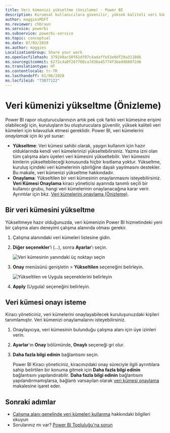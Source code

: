 ```yaml
---
title: Veri kümenizi yükseltme (önizleme) - Power BI
description: Kurumsal kullanıcılara güvenilir, yüksek kaliteli veri kümeleri için kılavuzluk etmek üzere veri kümenizi yükseltmeyi öğrenin.
author: maggiesMSFT
ms.reviewer: chbraun
ms.service: powerbi
ms.subservice: powerbi-service
ms.topic: conceptual
ms.date: 07/03/2019
ms.author: maggies
LocalizationGroup: Share your work
ms.openlocfilehash: 379249ac50f61df07c4adaffe53e0df29a311086
ms.sourcegitcommit: 6272c4a0f267708ca7d38a45774f3bedd680f2d6
ms.translationtype: HT
ms.contentlocale: tr-TR
ms.lasthandoff: 01/06/2020
ms.locfileid: "73877122"
---
```

# <a name="promote-your-dataset-preview"></a>Veri kümenizi yükseltme (Önizleme)

Power BI rapor oluşturucularınızın artık pek çok farklı veri kümesine erişimi olabileceği için, kuruluşların bu oluşturuculara güvenilir, yüksek kaliteli veri kümeleri için kılavuzluk etmesi gereklidir. Power BI, veri kümelerini *onaylamak* için iki yol sunar:

- **Yükseltme**: Veri kümesi sahibi olarak, yaygın kullanım için hazır olduklarında kendi veri kümelerinizi yükseltebilirsiniz. Yazma izni olan tüm çalışma alanı üyeleri veri kümesini yükseltebilir. Veri kümesini kimlerin yükseltebileceği konusunda hiçbir kısıtlama yoktur. Yükseltme, kuruluş içindeki veri kümelerinin işbirliğine dayalı yayılmasını destekler. Bu makale, veri kümenizi yükseltme hakkındadır.
- **Onaylama**: Yükseltilen bir veri kümesinin onaylanmasını isteyebilirsiniz. **Veri Kümesi Onaylama** kiracı yöneticisi ayarında tanımlı seçili bir kullanıcı grubu, hangi veri kümelerinin onaylanacağına karar verir. Ayrıntılar için bkz. [Veri kümelerini onaylama (Önizleme)](service-datasets-certify.md).

## <a name="promote-a-dataset"></a>Bir veri kümesini yükseltme

Yükseltmeye hazır olduğunuzda, veri kümenizin Power BI hizmetindeki yeni bir çalışma alanı deneyimi çalışma alanında olması gerekir.

1. Çalışma alanındaki veri kümeleri listesine gidin.
 
1. **Diğer seçenekler**’i (...), sonra **Ayarlar**’ı seçin.

    ![Veri kümesinin yanındaki üç noktayı seçin](media/service-datasets-certify-promote/power-bi-dataset-settings.png)

1. **Onay** menüsünü genişletin > **Yükseltilen** seçeneğini belirleyin.

    ![Yükseltilen ve Uygula seçeneklerini belirleyin](media/service-datasets-certify-promote/power-bi-dataset-promoted-endorsement.png)

1. **Apply** (Uygula) seçeneğini belirleyin.

## <a name="request-dataset-certification"></a>Veri kümesi onayı isteme

Kiracı yöneticiniz, veri kümelerini onaylayabilecek kuruluşunuzdaki kişileri tanımlamıştır. Veri kümenizi onaylamalarını isteyebilirsiniz.

1. Onaylayıcıya, veri kümesinin bulunduğu çalışma alanı için üye izinleri verin.

1. **Ayarlar**'ın **Onay** bölümünde, **Onaylı** seçeneği gri olur.

1. **Daha fazla bilgi edinin** bağlantısını seçin.

    Power BI Kiracı yöneticiniz, kiracınızdaki onay süreciyle ilgili ayrıntılara sahip belirtilen bir konuma gitmek için **Daha fazla bilgi edinin** bağlantısını yapılandırabilir.   **Daha fazla bilgi edinin** bağlantısını yapılandırmamışlarsa, bağlantı varsayılan olarak [veri kümesi onaylama](service-datasets-certify.md) makalesine işaret eder.

## <a name="next-steps"></a>Sonraki adımlar

* [Çalışma alanı genelinde veri kümeleri kullanma](service-datasets-across-workspaces.md) hakkındaki bilgileri okuyun
* Sorularınız mı var? [Power BI Topluluğu'na sorun](https://community.powerbi.com/)
